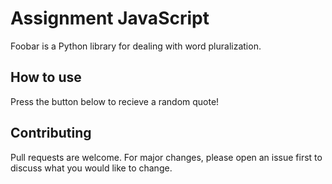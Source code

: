 # Assignment  JavaScript

Foobar is a Python library for dealing with word pluralization.

## How to use

Press the button below to recieve a random quote!

## Contributing
Pull requests are welcome. For major changes, please open an issue first to discuss what you would like to change.